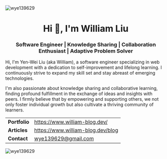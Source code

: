 <img src="https://komarev.com/ghpvc/?username=wye139629&label=Profile%20views&color=0e75b6&style=flat" alt="wye139629" />  
<h1 align="center">Hi 👋, I'm William Liu</h1>

<h3 align="center">Software Engineer | Knowledge Sharing | Collaboration Enthusiast | Adaptive Problem Solver</h3>

<p>
Hi, I'm Yen-Wei Liu (aka William), a software engineer specializing in web development with a dedication to self-improvement and lifelong learning. I continuously strive to expand my skill set and stay abreast of emerging technologies.

I'm also passionate about knowledge sharing and collaborative learning, finding profound fulfillment in the exchange of ideas and insights with peers. I firmly believe that by empowering and supporting others, we not only foster individual growth but also cultivate a thriving community of learners.
</p>

<table>
  <tr>
    <td><strong>Portfolio</strong></td>
    <td><a href="https://www.william-blog.dev/">https://www.william-blog.dev/</a></td>
  </tr>
  <tr>
    <td><strong>Articles</strong></td>
     <td><a href="https://www.william-blog.dev/blog">https://www.william-blog.dev/blog</a></td>
  </tr>
  <tr>
    <td><strong>Contact</strong></td>
     <td><a href="mailto:wye139629@gmail.com">wye139629@gmail.com</a></td>
  </tr>
</table>

<div>
  <img src="https://github-readme-stats.vercel.app/api/top-langs?username=wye139629&show_icons=true&locale=en&layout=compact" alt="wye139629" />  
</div>

  
